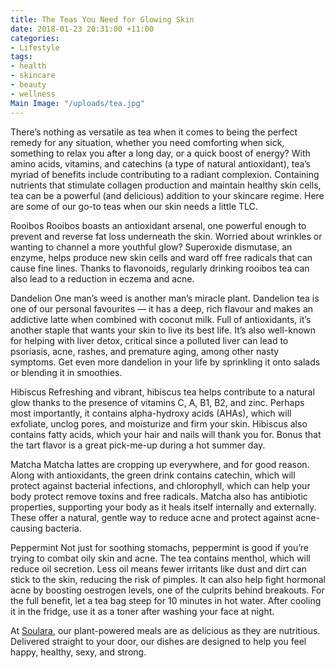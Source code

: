 ```yaml
---
title: The Teas You Need for Glowing Skin
date: 2018-01-23 20:31:00 +11:00
categories:
- Lifestyle
tags:
- health
- skincare
- beauty
- wellness
Main Image: "/uploads/tea.jpg"
---
```


There’s nothing as versatile as tea when it comes to being the perfect remedy for any situation, whether you need comforting when sick, something to relax you after a long day, or a quick boost of energy? With amino acids, vitamins, and catechins (a type of natural antioxidant), tea’s myriad of benefits include contributing to a radiant complexion. Containing nutrients that stimulate collagen production and maintain healthy skin cells, tea can be a powerful (and delicious) addition to your skincare regime. Here are some of our go-to teas when our skin needs a little TLC. 

Rooibos
Rooibos boasts an antioxidant arsenal, one powerful enough to prevent and reverse fat loss underneath the skin. Worried about wrinkles or wanting to channel a more youthful glow? Superoxide dismutase, an enzyme, helps produce new skin cells and ward off free radicals that can cause fine lines. Thanks to flavonoids, regularly drinking rooibos tea can also lead to a reduction in eczema and acne.

Dandelion
One man’s weed is another man’s miracle plant. Dandelion tea is one of our personal favourites — it has a deep, rich flavour and makes an addictive latte when combined with coconut milk. Full of antioxidants, it’s another staple that wants your skin to live its best life. It’s also well-known for helping with liver detox, critical since a polluted liver can lead to psoriasis, acne, rashes, and premature aging, among other nasty symptoms. Get even more dandelion in your life by sprinkling it onto salads or blending it in smoothies.

Hibiscus
Refreshing and vibrant, hibiscus tea helps contribute to a natural glow thanks to the presence of vitamins C, A, B1, B2, and zinc. Perhaps most importantly, it contains alpha-hydroxy acids (AHAs), which will exfoliate, unclog pores, and moisturize and firm your skin. Hibiscus also contains fatty acids, which your hair and nails will thank you for. Bonus that the tart flavor is a great pick-me-up during a hot summer day. 

Matcha
Matcha lattes are cropping up everywhere, and for good reason. Along with antioxidants, the green drink contains catechin, which will protect against bacterial infections, and chlorophyll, which can help your body protect remove toxins and free radicals. Matcha also has antibiotic properties, supporting your body as it heals itself internally and externally. These offer a natural, gentle way to reduce acne and protect against acne-causing bacteria. 

Peppermint
Not just for soothing stomachs, peppermint is good if you’re trying to combat oily skin and acne. The tea contains menthol, which will reduce oil secretion. Less oil means fewer irritants like dust and dirt can stick to the skin, reducing the risk of pimples. It can also help fight hormonal acne by boosting oestrogen levels, one of the culprits behind breakouts. For the full benefit, let a tea bag steep for 10 minutes in hot water. After cooling it in the fridge, use it as a toner after washing your face at night. 

At [Soulara](soulara.com.au), our plant-powered meals are as delicious as they are nutritious. Delivered straight to your door, our dishes are designed to help you feel happy, healthy, sexy, and strong. 